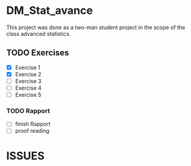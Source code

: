 # DM_Stat_avance

This project was done as a two-man student project in the scope of the class advanced statistics.

## TODO Exercises
- [x] Exercise 1
- [x] Exercise 2
- [ ] Exercise 3
- [ ] Exercise 4
- [ ] Exercise 5

### TODO Rapport
- [ ] finish Rapport
- [ ] proof reading

# ISSUES 